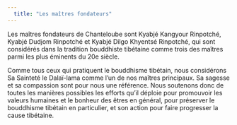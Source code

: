 ```yaml
---
  title: "Les maîtres fondateurs"
---
```


Les maîtres fondateurs de Chanteloube sont Kyabjé Kangyour Rinpotché, Kyabjé Dudjom Rinpotché et Kyabjé Dilgo Khyentsé Rinpotché, qui sont considérés dans la tradition bouddhiste tibétaine comme trois des maîtres parmi les plus éminents du 20e siècle. 

Comme tous ceux qui pratiquent le bouddhisme tibétain, nous considérons Sa Sainteté le Dalaï-lama comme l’un de nos maîtres principaux. Sa sagesse et sa compassion sont pour nous une référence. Nous soutenons donc de toutes les manières possibles les efforts qu’il déploie pour promouvoir les valeurs humaines et le bonheur des êtres en général, pour préserver le bouddhisme tibétain en particulier, et son action pour faire progresser la cause tibétaine. 
